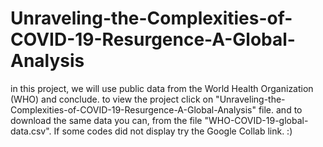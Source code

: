 # Unraveling-the-Complexities-of-COVID-19-Resurgence-A-Global-Analysis
in this project, we will use public data from the World Health Organization (WHO) and conclude.
to view the project click on "Unraveling-the-Complexities-of-COVID-19-Resurgence-A-Global-Analysis" file.
and to download the same data you can, from the file "WHO-COVID-19-global-data.csv". If some codes did not display try the Google Collab link. :)
